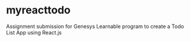 # myreacttodo
Assignment submission for Genesys Learnable program to create a Todo List App using React.js
